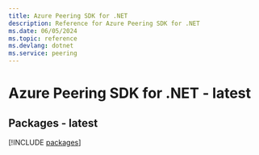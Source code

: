 ```yaml
---
title: Azure Peering SDK for .NET
description: Reference for Azure Peering SDK for .NET
ms.date: 06/05/2024
ms.topic: reference
ms.devlang: dotnet
ms.service: peering
---
```

# Azure Peering SDK for .NET - latest
## Packages - latest
[!INCLUDE [packages](peering-index.md)]